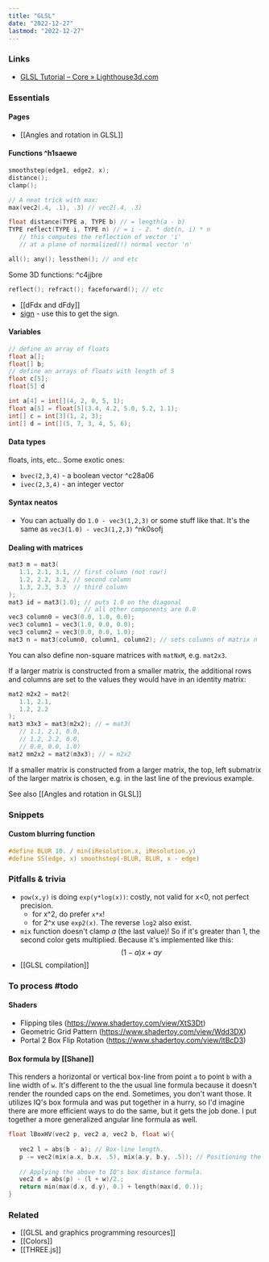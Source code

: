 ```yaml
---
title: "GLSL"
date: "2022-12-27"
lastmod: "2022-12-27"
---
```


### Links
- [GLSL Tutorial – Core » Lighthouse3d.com](https://www.lighthouse3d.com/tutorials/glsl-tutorial/)

### Essentials
#### Pages
- [[Angles and rotation in GLSL]]

#### Functions ^h1saewe
```C
smoothstep(edge1, edge2, x);
distance();
clamp();

// A neat trick with max:
max(vec2(.4, .1), .3) // vec2(.4, .3)

float distance(TYPE a, TYPE b) // = length(a - b)
TYPE reflect(TYPE i, TYPE n) // = i - 2. * dot(n, i) * n 
   // this computes the reflection of vector 'i' 
   // at a plane of normalized(!) normal vector 'n'

all(); any(); lessthen(); // and etc
```

Some 3D functions: ^c4jjbre
```C
reflect(); refract(); faceforward(); // etc
```

- [[dFdx and dFdy]]
- [sign](https://www.khronos.org/registry/OpenGL-Refpages/gl4/html/sign.xhtml) - use this to get the sign.

#### Variables
```C
// define an array of floats
float a[];
float[] b;
// define an arrays of floats with length of 5
float c[5];
float[5] d

int a[4] = int[](4, 2, 0, 5, 1);
float a[5] = float[5](3.4, 4.2, 5.0, 5.2, 1.1);
int[] c = int[3](1, 2, 3);
int[] d = int[](5, 7, 3, 4, 5, 6);
```

#### Data types
floats, ints, etc.. Some exotic ones:
- `bvec(2,3,4)` - a boolean vector ^c28a06
- `ivec(2,3,4)` - an integer vector

#### Syntax neatos
- You can actually do `1.0 - vec3(1,2,3)` or some stuff like that. It's the same as `vec3(1.0) - vec3(1,2,3)` ^nk0sofj
#### Dealing with matrices
```C
mat3 m = mat3(
   1.1, 2.1, 3.1, // first column (not row!)
   1.2, 2.2, 3.2, // second column
   1.3, 2.3, 3.3  // third column
);
mat3 id = mat3(1.0); // puts 1.0 on the diagonal
                     // all other components are 0.0
vec3 column0 = vec3(0.0, 1.0, 0.0);
vec3 column1 = vec3(1.0, 0.0, 0.0);
vec3 column2 = vec3(0.0, 0.0, 1.0);
mat3 n = mat3(column0, column1, column2); // sets columns of matrix n
```

You can also define non-square matrices with `matNxM`, e.g. `mat2x3`.

If a larger matrix is constructed from a smaller matrix, the additional rows and columns are set to the values they would have in an identity matrix:
```C
mat2 m2x2 = mat2(
   1.1, 2.1, 
   1.2, 2.2
);
mat3 m3x3 = mat3(m2x2); // = mat3(
   // 1.1, 2.1, 0.0,   
   // 1.2, 2.2, 0.0,
   // 0.0, 0.0, 1.0)
mat2 mm2x2 = mat2(m3x3); // = m2x2
```

If a smaller matrix is constructed from a larger matrix, the top, left submatrix of the larger matrix is chosen, e.g. in the last line of the previous example.

See also [[Angles and rotation in GLSL]]

### Snippets
#### Custom blurring function
```C
#define BLUR 10. / min(iResolution.x, iResolution.y)
#define SS(edge, x) smoothstep(-BLUR, BLUR, x - edge)
```

### Pitfalls & trivia
- `pow(x,y)` is doing `exp(y*log(x))`: costly, not valid for x<0, not perfect precision.
	- for x^2, do prefer `x*x`!
	- for 2^x use `exp2(x)`. The reverse `log2` also exist.
- `mix` function doesn't clamp *a* (the last value)! So if it's greater than 1, the second color gets multiplied. Because it's implemented like this: $$(1-a)x+ay$$
- [[GLSL compilation]]

### To process #todo
#### Shaders
- Flipping tiles (https://www.shadertoy.com/view/XtS3Dt)
- Geometric Grid Pattern (https://www.shadertoy.com/view/Wdd3DX)
- Portal 2 Box Flip Rotation (https://www.shadertoy.com/view/ltBcD3)
#### Box formula by [[Shane]]
This renders a horizontal or vertical box-line from point `a` to point `b` with a line width of `w`. It's different to the the usual line formula because it doesn't render the rounded caps on the end. Sometimes, you don't want those. It utilizes IQ's box formula and was put together in a hurry, so I'd imagine there are more efficient ways to do the same, but it gets the job done. I put together a more generalized angular line formula as well.
```C
float lBoxHV(vec2 p, vec2 a, vec2 b, float w){
    
   vec2 l = abs(b - a); // Box-line length.
   p -= vec2(mix(a.x, b.x, .5), mix(a.y, b.y, .5)); // Positioning the box center.
   
   // Applying the above to IQ's box distance formula.
   vec2 d = abs(p) - (l + w)/2.; 
   return min(max(d.x, d.y), 0.) + length(max(d, 0.));
}
```

### Related
- [[GLSL and graphics programming resources]]
- [[Colors]]
- [[THREE.js]]

